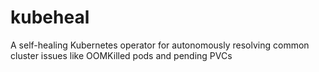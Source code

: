 # kubeheal
A self-healing Kubernetes operator for autonomously resolving common cluster issues like OOMKilled pods and pending PVCs
